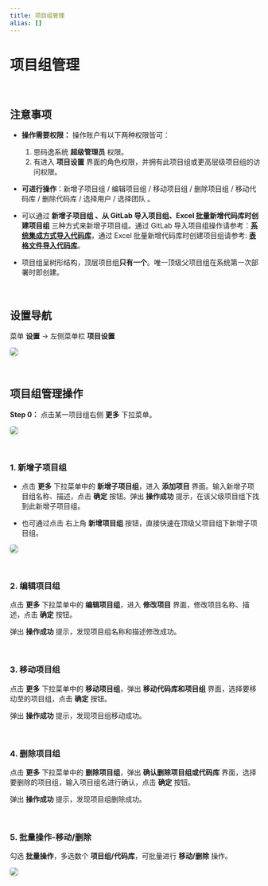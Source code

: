```yaml
---
title: 项目组管理
alias: []
---
```


# 项目组管理

<br />

## 注意事项

-   **操作需要权限：** 操作账户有以下两种权限皆可：

    1. 思码逸系统 **超级管理员** 权限。
    2. 有进入 **项目设置** 界面的角色权限，并拥有此项目组或更高层级项目组的访问权限。

-   **可进行操作**：新增子项目组 / 编辑项目组 / 移动项目组 / 删除项目组 / 移动代码库 / 删除代码库 / 选择用户 / 选择团队 。

-   可以通过 **新增子项目组 、从 GitLab 导入项目组、Excel 批量新增代码库时创建项目组** 三种方式来新增子项目组。通过 GitLab 导入项目组操作请参考：**[系统集成方式导入代码库](quick_start\step_2\2_import_repository_from_Gitlab.md)**，通过 Excel 批量新增代码库时创建项目组请参考: **[表格文件导入代码库](quick_start\step_2\3_import_repository_from_template.md)**。

-   项目组呈树形结构，顶层项目组**只有一个**。唯一顶级父项目组在系统第一次部署时即创建。

<br />

## 设置导航

菜单 **设置** -> 左侧菜单栏 **项目设置**

<img style="border-radius: 0.3125em;
    box-shadow: 0 2px 4px 0 rgba(34,36,38,.12),0 2px 10px 0 rgba(34,36,38,.08);" src="https://release-note.oss-cn-hongkong.aliyuncs.com/img/Project_setup1.jpg" />

<br />

## 项目组管理操作

**Step 0：** 点击某一项目组右侧 **更多** 下拉菜单。

<img style="border-radius: 0.3125em;
    box-shadow: 0 2px 4px 0 rgba(34,36,38,.12),0 2px 10px 0 rgba(34,36,38,.08);" src="https://release-note.oss-cn-hongkong.aliyuncs.com/img/Project_setup2.png" />

<br />

### 1. 新增子项目组

-   点击 **更多** 下拉菜单中的 **新增子项目组**，进入 **添加项目** 界面。输入新增子项目组名称、描述，点击 **确定** 按钮。弹出 **操作成功** 提示，在该父级项目组下找到此新增子项目组。

-   也可通过点击 右上角 **新增项目组** 按钮，直接快速在顶级父项目组下新增子项目组。

<img style="border-radius: 0.3125em;
    box-shadow: 0 2px 4px 0 rgba(34,36,38,.12),0 2px 10px 0 rgba(34,36,38,.08);" src="https://release-note.oss-cn-hongkong.aliyuncs.com/img/Project_setup3.png" />

<br />

### 2. 编辑项目组

点击 **更多** 下拉菜单中的 **编辑项目组**，进入 **修改项目** 界面，修改项目名称、描述，点击 **确定** 按钮。

弹出 **操作成功** 提示，发现项目组名称和描述修改成功。

<br />

### 3. 移动项目组

点击 **更多** 下拉菜单中的 **移动项目组**，弹出 **移动代码库和项目组** 界面，选择要移动至的项目组，点击 **确定** 按钮。

弹出 **操作成功** 提示，发现项目组移动成功。

<br />

### 4. 删除项目组

点击 **更多** 下拉菜单中的 **删除项目组**，弹出 **确认删除项目组或代码库** 界面，选择要删除的项目组，输入项目组名进行确认，点击 **确定** 按钮。

弹出 **操作成功** 提示，发现项目组删除成功。

<br />

### 5. 批量操作-移动/删除

勾选 **批量操作**，多选数个 **项目组/代码库**，可批量进行 **移动/删除** 操作。

<img style="border-radius: 0.3125em;
    box-shadow: 0 2px 4px 0 rgba(34,36,38,.12),0 2px 10px 0 rgba(34,36,38,.08);" src="https://release-note.oss-cn-hongkong.aliyuncs.com/img/Project_setup4.png" />
